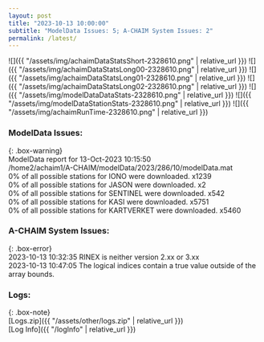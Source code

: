 ```yaml
---
layout: post
title: "2023-10-13 10:00:00"
subtitle: "ModelData Issues: 5; A-CHAIM System Issues: 2"
permalink: /latest/
---
```


![]({{ "/assets/img/achaimDataStatsShort-2328610.png" | relative_url }})
![]({{ "/assets/img/achaimDataStatsLong00-2328610.png" | relative_url }})
![]({{ "/assets/img/achaimDataStatsLong01-2328610.png" | relative_url }})
![]({{ "/assets/img/achaimDataStatsLong02-2328610.png" | relative_url }})
![]({{ "/assets/img/modelDataDataStats-2328610.png" | relative_url }})
![]({{ "/assets/img/modelDataStationStats-2328610.png" | relative_url }})
![]({{ "/assets/img/achaimRunTime-2328610.png" | relative_url }})


### ModelData Issues:  
  
{: .box-warning}  
 ModelData report for 13-Oct-2023 10:15:50   
 /home2/achaim1/A-CHAIM/modelData/2023/286/10/modelData.mat   
 0% of all possible stations for IONO were downloaded. x1239   
 0% of all possible stations for JASON were downloaded. x2   
 0% of all possible stations for SENTINEL were downloaded. x542   
 0% of all possible stations for KASI were downloaded. x5751   
 0% of all possible stations for KARTVERKET were downloaded. x5460   
  
### A-CHAIM System Issues:  
  
{: .box-error}  
2023-10-13 10:32:35 RINEX is neither version 2.xx or 3.xx  
2023-10-13 10:47:05 The logical indices contain a true value outside of the array bounds.  

### Logs:  
  
{: .box-note}  
[Logs.zip]({{ "/assets/other/logs.zip" | relative_url }})  
[Log Info]({{ "/logInfo" | relative_url }})  
